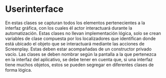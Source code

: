# Userinterface
En estas clases se capturan todos los elementos pertenecientes a la interfaz gráfica,
con los cuales él actor interactuará durante la automatización. Estas clases no llevan 
implementación lógica, solo se crean variables de clase compuesta por los localizadores
que identifican donde está ubicado el objeto que se interactuará mediante las acciones 
de Screenplay. Estas deben estar acompañadas de un constructor privado vacío.
Las clases se deben nombrar según la pantalla a la que pertenezca en la interfaz del 
aplicativo, se debe tener en cuenta que, si una interfaz tiene muchos objetos, estos se
pueden segregar en diferentes clases de forma lógica.